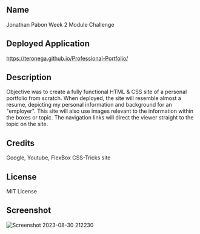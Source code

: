 ## Name
Jonathan Pabon
Week 2 Module Challenge

## Deployed Application
https://teronega.github.io/Professional-Portfolio/

## Description
Objective was to create a fully functional HTML & CSS site of a personal portfolio from scratch. When deployed, the site will resemble almost a resume, depicting my personal information and background for an "employer". This site will also use images relevant to the information within the boxes or topic. The navigation links will direct the viewer straight to the topic on the site. 

## Credits
Google, Youtube, FlexBox CSS-Tricks site

## License
MIT License

## Screenshot
![Screenshot 2023-08-30 212230](https://github.com/Teronega/Professional-Portfolio/assets/128359388/cea594df-9564-42b6-b2f8-59d1659ad754)
